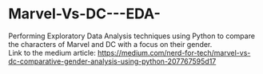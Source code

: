 # Marvel-Vs-DC---EDA-
Performing Exploratory Data Analysis techniques using Python to compare the characters of Marvel and DC with a focus on their gender.
<br> Link to the medium article: https://medium.com/nerd-for-tech/marvel-vs-dc-comparative-gender-analysis-using-python-207767595d17

